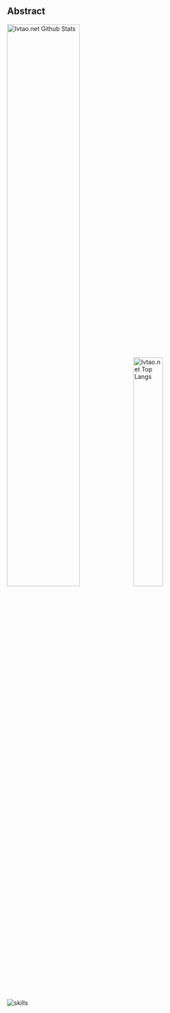 ## Abstract
<p>
  <img src="https://github-readme-stats.vercel.app/api?username=lvtao-net&show_icons=true&hide_border=true" alt="lvtao.net Github Stats" width="58%" />
  <img src="https://github-readme-stats.vercel.app/api/top-langs/?username=lvtao-net&layout=compact&hide_border=true&langs_count=10" alt="lvtao.net Top Langs" width="37%" /> 
</p>

![skills](https://skillicons.dev/icons?i=go,php,html,css,nodejs,java,linux,nginx,mysql,redis,ps,postgres,sqlite,idea,vim,vscode,bots,git,c,cs,cpp,laravel,wordpress,dotnet,py,svg,tauri,vite,vue,webpack,js,ts,bootstrap,gradle,maven,md,react,bash,docker,cloudflare,github,mongodb,ae,ai,pr)
